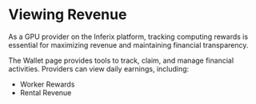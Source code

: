 # Viewing Revenue

As a GPU provider on the Inferix platform, tracking computing rewards is essential for maximizing revenue and maintaining financial transparency.

The Wallet page provides tools to track, claim, and manage financial activities. Providers can view daily earnings, including:&#x20;

* Worker Rewards&#x20;
* Rental Revenue
